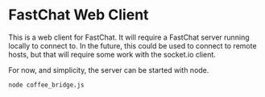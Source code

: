 # FastChat Web Client

This is a web client for FastChat. It will require a FastChat server running locally to connect to. In the future, this could be used to connect to remote hosts, but that will require some work with the socket.io client.

For now, and simplicity, the server can be started with node.

`node coffee_bridge.js`
